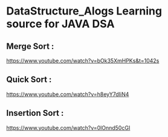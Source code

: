 # DataStructure_Alogs Learning source for JAVA DSA


## Merge Sort : 
https://www.youtube.com/watch?v=bOk35XmHPKs&t=1042s

## Quick Sort : 
https://www.youtube.com/watch?v=h8eyY7dIiN4

## Insertion Sort :
https://www.youtube.com/watch?v=0lOnnd50cGI
